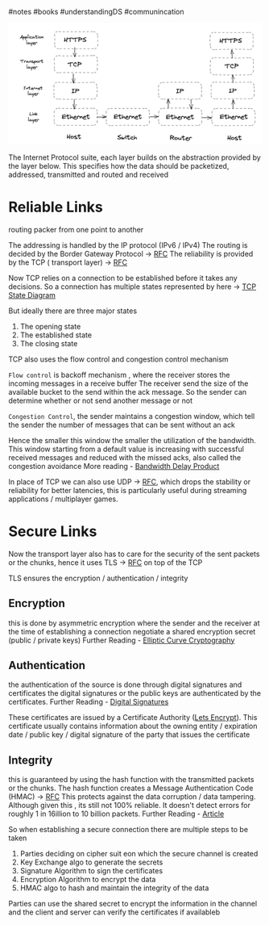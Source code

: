 #notes #books #understandingDS #communincation


![](attachment/a7912d11e77ce5cc3c722a24c168095b.png)

The Internet Protocol suite, each layer builds on the abstraction provided by the layer below. This specifies how the data should be packetized, addressed, transmitted and routed and received


# Reliable Links


routing packer from one point to another

The addressing is handled by the IP protocol (IPv6 / IPv4)
The routing is decided by the Border Gateway Protocol -> [RFC](https://datatracker.ietf.org/doc/html/rfc4271)
The reliability is provided by the TCP ( transport layer) -> [RFC](https://datatracker.ietf.org/doc/html/rfc793)

Now TCP relies on  a connection to be established before it takes any decisions.
So a connection has multiple states represented by here -> [TCP State Diagram](https://en.wikipedia.org/wiki/Transmission_Control_Protocol#/media/File:Tcp_state_diagram_fixed_new.svg)

But ideally there are three major states
1. The opening state
2. The established state
3. The closing state

TCP also uses the flow control and congestion control mechanism

`Flow control`  is backoff mechanism , where the receiver stores the incoming messages in a receive buffer
The receiver send the size of the available bucket  to the send within the ack message. So the sender can determine whether or not send another message or not

`Congestion Control`, the sender maintains a congestion window, which tell the sender the number of messages that can be sent without an ack

Hence the smaller this window the smaller the utilization of the bandwidth. This window starting from a default value is increasing with successful received messages and reduced with the missed acks, also called the congestion avoidance
More reading - [Bandwidth Delay Product](https://en.wikipedia.org/wiki/Bandwidth-delay_product)

In place of TCP we can also use UDP -> [RFC](https://datatracker.ietf.org/doc/html/rfc768), which drops the stability or reliability for better latencies, this is particularly useful during streaming applications / multiplayer games.


# Secure Links

Now the transport layer also has to care for the security of the sent packets or the chunks, hence it  uses TLS -> [RFC](https://datatracker.ietf.org/doc/html/rfc8446) on top of the TCP 

TLS ensures the encryption / authentication / integrity

## Encryption

this is done by asymmetric encryption where the sender and the receiver at the time of establishing a connection negotiate a shared encryption secret (public / private keys)
Further Reading - [Elliptic Curve Cryptography](https://blog.cloudflare.com/a-relatively-easy-to-understand-primer-on-elliptic-curve-cryptography/)

## Authentication

the authentication of the source is done through digital signatures and certificates
the digital signatures or the public keys are authenticated by the certificates.
Further Reading - [Digital Signatures](https://en.wikipedia.org/wiki/Digital_signature)

These certificates are issued by a Certificate Authority ([Lets Encrypt](https://letsencrypt.org/)). This certificate usually contains information about the owning entity / expiration date / public key / digital signature of the party that issues the certificate

## Integrity

this is guaranteed by using the hash function with the transmitted packets or the chunks. The hash function creates a Message Authentication Code (HMAC) -> [RFC](https://datatracker.ietf.org/doc/html/rfc2104)
This protects against the data corruption / data tampering.
Although given this , its still not 100% reliable. It doesn't detect errors for roughly 1 in 16illion to 10 billion packets.
Further Reading - [Article](https://dl.acm.org/doi/10.1145/347057.347561)





So when establishing a secure connection there are multiple steps to be taken
1. Parties deciding on cipher suit eon which the secure channel is created
2. Key Exchange algo to generate the secrets
3. Signature Algorithm to sign the certificates
4. Encryption Algorithm to encrypt the data
5. HMAC algo to  hash and maintain the integrity of the data

Parties can use the shared secret to encrypt the information in the channel
and the client and server can verify the certificates if availableb